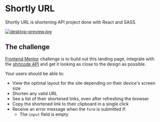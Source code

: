 # Shortly URL

Shortly URL is shortening API project done with React and SASS. 

[![desktop-preview.jpg](https://i.postimg.cc/dV2304LK/desktop-preview.jpg)](https://postimg.cc/mPrBX3Yd)

## The challenge

 [Frontend Mentor](https://www.frontendmentor.io) challenge is to build out this landing page, integrate with the [shrtcode API](https://app.shrtco.de/) and get it looking as close to the design as possible.

Your users should be able to:

- View the optimal layout for the site depending on their device's screen size
- Shorten any valid URL
- See a list of their shortened links, even after refreshing the browser
- Copy the shortened link to their clipboard in a single click
- Receive an error message when the `form` is submitted if:
  - The `input` field is empty
